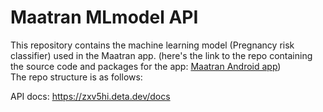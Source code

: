 <h1>Maatran MLmodel API</h1>
<p>This repository contains the machine learning model (Pregnancy risk classifier) used 
in the Maatran app. (here's the link to the repo containing the source code and packages for the app: <a href="https://github.com/SegFault03/Maatran"> Maatran Android app</a>)<br>
The repo structure is as follows:

API docs: <https://zxv5hi.deta.dev/docs>